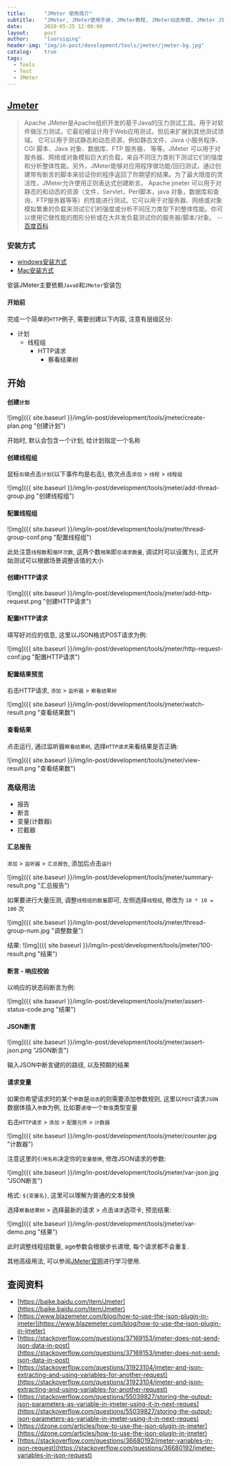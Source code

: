 ```yaml
---
title:      "JMeter 使用简介"
subtitle:   "JMeter, JMeter使用手册, JMeter教程, JMeter动态参数, JMeter JSON 参数"
date:       2020-05-25 12:00:00
layout:     post
author:     "luoruiqing"
header-img: "img/in-post/development/tools/jmeter/jmeter-bg.jpg"
catalog:    true
tags:
  - Tools
  - Test
  - JMeter
---
```



## [Jmeter](https://jmeter.apache.org/)
> Apache JMeter是Apache组织开发的基于Java的压力测试工具。用于对软件做压力测试，它最初被设计用于Web应用测试，但后来扩展到其他测试领域。 它可以用于测试静态和动态资源，例如静态文件、Java 小服务程序、CGI 脚本、Java 对象、数据库、FTP 服务器， 等等。JMeter 可以用于对服务器、网络或对象模拟巨大的负载，来自不同压力类别下测试它们的强度和分析整体性能。另外，JMeter能够对应用程序做功能/回归测试，通过创建带有断言的脚本来验证你的程序返回了你期望的结果。为了最大限度的灵活性，JMeter允许使用正则表达式创建断言。
Apache jmeter 可以用于对静态的和动态的资源（文件，Servlet，Perl脚本，java 对象，数据库和查询，FTP服务器等等）的性能进行测试。它可以用于对服务器、网络或对象模拟繁重的负载来测试它们的强度或分析不同压力类型下的整体性能。你可以使用它做性能的图形分析或在大并发负载测试你的服务器/脚本/对象。 -- [百度百科](https://baike.baidu.com/item/Jmeter)


### 安装方式

- [windows安装方式](https://www.cnblogs.com/echolun/p/10003985.html)
- [Mac安装方式](https://www.jianshu.com/p/bce9077d883c)

安装JMeter主要依赖`Java8`和`JMeter`安装包

#### 开始前

完成一个简单的`HTTP`例子, 需要创建以下内容, 注意有层级区分:

- 计划
    - 线程组
        - HTTP请求
            - 察看结果树


## 开始

#### 创建`计划`

![img]({{ site.baseurl }}/img/in-post/development/tools/jmeter/create-plan.png "创建计划")

开始时, 默认会包含一个计划, 给计划指定一个名称

#### 创建线程组

鼠标`右键`点击`计划`(以下事件均是右击), 依次点击`添加` > `线程` > `线程组`

![img]({{ site.baseurl }}/img/in-post/development/tools/jmeter/add-thread-group.jpg "创建线程组")

#### 配置线程组

![img]({{ site.baseurl }}/img/in-post/development/tools/jmeter/thread-group-conf.png "配置线程组")

此处注意`线程数`和`循环次数`, 这两个数`相乘`即`总请求数量`, 调试时可以设置为`1`, 正式开始测试可以根据场景调整该值的大小

#### 创建HTTP请求

![img]({{ site.baseurl }}/img/in-post/development/tools/jmeter/add-http-request.png "创建HTTP请求")

#### 配置HTTP请求

填写好对应的信息, 这里以JSON格式POST请求为例:

![img]({{ site.baseurl }}/img/in-post/development/tools/jmeter/http-request-conf.jpg "配置HTTP请求")

#### 配置结果预览

右击HTTP请求, `添加` > `监听器` > `察看结果树`

![img]({{ site.baseurl }}/img/in-post/development/tools/jmeter/watch-result.png "查看结果数")

#### 查看结果

点击运行, 通过监听器`察看结果树`, 选择`HTTP请求`来看结果是否正确:

![img]({{ site.baseurl }}/img/in-post/development/tools/jmeter/view-result.png "查看结果数")


### 高级用法

- 报告
- 断言
- 变量(计数器)
- 拦截器


#### 汇总报告

`添加` > `监听器` > `汇总报告`, 添加后点击`运行`

![img]({{ site.baseurl }}/img/in-post/development/tools/jmeter/summary-result.png "汇总报告")

如果要进行大量压测, 调整`线程组的数量`即可, 左侧选择`线程组`, 修改为 `10 * 10 = 100` 次

![img]({{ site.baseurl }}/img/in-post/development/tools/jmeter/thread-group-num.jpg "调整数量")

结果:
![img]({{ site.baseurl }}/img/in-post/development/tools/jmeter/100-result.png "结果")

#### 断言 - 响应校验

以响应的状态码断言为例:

![img]({{ site.baseurl }}/img/in-post/development/tools/jmeter/assert-status-code.png "结果")


#### JSON断言

![img]({{ site.baseurl }}/img/in-post/development/tools/jmeter/assert-json.png "JSON断言")

输入JSON中断言键的的路径, 以及预期的结果

#### 请求变量

如果你希望请求时的某个`参数`是`动态`的则需要添加参数规则, 这里以`POST`请求`JSON`数据体插入`参数`为例, 比如要`递增`一个`数值`类型变量

右击`HTTP请求` > `添加` > `配置元件` > `计数器`

![img]({{ site.baseurl }}/img/in-post/development/tools/jmeter/counter.jpg "计数器")

注意这里的`引用名称`决定你的`变量替换`, 修改JSON请求的参数:

![img]({{ site.baseurl }}/img/in-post/development/tools/jmeter/var-json.jpg "JSON断言")

格式: `${变量名}`, 这里可以理解为普通的文本替换

选择`察看结果树` > 选择最新的请求 > 点击`请求`选项卡, 预览结果:

![img]({{ site.baseurl }}/img/in-post/development/tools/jmeter/var-demo.png "结果")

此时调整线程组数量, age参数会根据步长递增, 每个请求都不会重复.


其他高级用法, 可以参阅[JMeter官网](https://jmeter.apache.org/)进行学习使用.


## 查阅资料

- [https://baike.baidu.com/item/Jmeter](https://baike.baidu.com/item/Jmeter)
- [https://www.blazemeter.com/blog/how-to-use-the-json-plugin-in-jmeter](https://www.blazemeter.com/blog/how-to-use-the-json-plugin-in-jmeter)
- [https://stackoverflow.com/questions/37169153/jmeter-does-not-send-json-data-in-post](https://stackoverflow.com/questions/37169153/jmeter-does-not-send-json-data-in-post)
- [https://stackoverflow.com/questions/31923104/jmeter-and-json-extracting-and-using-variables-for-another-request](https://stackoverflow.com/questions/31923104/jmeter-and-json-extracting-and-using-variables-for-another-request)
- [https://stackoverflow.com/questions/55039827/storing-the-output-json-parameters-as-variable-in-jmeter-using-it-in-next-reques](https://stackoverflow.com/questions/55039827/storing-the-output-json-parameters-as-variable-in-jmeter-using-it-in-next-reques)
- [https://dzone.com/articles/how-to-use-the-json-plugin-in-jmeter](https://dzone.com/articles/how-to-use-the-json-plugin-in-jmeter)
- [https://stackoverflow.com/questions/36680192/jmeter-variables-in-json-request](https://stackoverflow.com/questions/36680192/jmeter-variables-in-json-request)